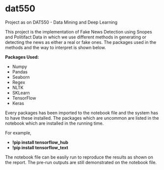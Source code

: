 # dat550
Project as on DAT550 - Data Mining and Deep Learning

This project is the implementation of Fake News Detection using Snopes and Politifact Data in which we use different methods in generating or detecting the news as either a real or fake ones. The packages used in the methods and the way to interpret is shown below.

**Packages Used:**
- Numpy
- Pandas
- Seaborn
- Regex
- NLTK
- SKLearn 
- TensorFlow
- Keras

Every packages has been imported to the notebook file and the system has to have these installed. The packages which are uncommon are listed in the notebook which are installed in the running time.

For example, 

- **!pip install tensorflow_hub**
- **!pip install tensorflow_text**

The notebook file can be easily run to reproduce the results as shown on the report. The pre-run outputs are still demonstrated on the notebook file.
